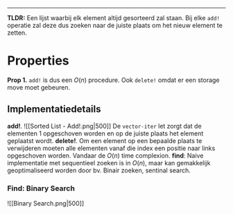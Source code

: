 --- 

**TLDR:** Een lijst waarbij elk element altijd gesorteerd zal staan. Bij elke `add!` operatie zal deze dus zoeken naar de juiste plaats om het nieuw element te zetten.

# Properties
**Prop 1.**
    `add!` is dus een $O(n)$ procedure.
    Ook `delete!` omdat er een storage move moet gebeuren.

## Implementatiedetails 
**add!**.
    ![[Sorted List - Add!.png|500]]
    De `vector-iter` let zorgt dat de elementen 1 opgeschoven worden en op de juiste plaats het element geplaatst wordt.
**delete!**.
    Om een element op een bepaalde plaats te verwijderen moeten alle elementen vanaf die index een positie naar links opgeschoven worden. Vandaar de $O(n)$ time complexion.
**find**:
    Naive implementatie met sequentieel zoeken is in $O(n)$, maar kan gemakkelijk geoptimaliseerd worden door bv. Binair zoeken, sentinal search.

### Find: Binary Search
![[Binary Search.png|500]]